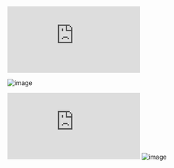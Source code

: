 
![table_static_requirement_001.py](https://github.com/shivashankars-github/SDET_QA_Analyst/blob/main/Selenium_Python_Web_Test/table_static_requirement_001.py)

![image](https://github.com/user-attachments/assets/e633a510-cddd-479f-a1f1-27fc2fc695b9)

![table iteration.py](https://github.com/shivashankars-github/SDET_QA_Analyst/blob/main/Selenium_Python_Web_Test/table%20iteration.py)
![image](https://github.com/user-attachments/assets/6b8ce2db-f20d-4382-87d0-fc05326d0863)
